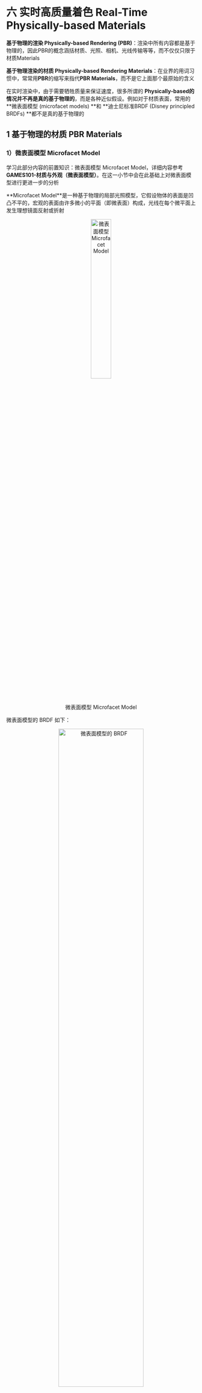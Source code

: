 # 六 实时高质量着色 Real-Time Physically-based Materials

**基于物理的渲染 Physically-based Rendering (PBR)**：渲染中所有内容都是基于物理的，因此PBR的概念涵括材质、光照、相机、光线传输等等，而不仅仅只限于材质Materials

**基于物理渲染的材质 Physically-based Rendering Materials**：在业界的用词习惯中，常常用**PBR**的缩写来指代**PBR Materials**，而不是它上面那个最原始的含义

在实时渲染中，由于需要牺牲质量来保证速度，很多所谓的 **Physically-based ​**的情况并**不再是真的基于物理的**，而是各种近似假设。例如对于材质表面，常用的 **微表面模型 (microfacet models) ​**和 **迪士尼标准BRDF (Disney principled BRDFs) ​**都不是真的基于物理的


## 1 基于物理的材质 PBR Materials

### 1）微表面模型 Microfacet Model

学习此部分内容的前置知识：微表面模型 Microfacet Model，详细内容参考 **GAMES101-材质与外观（微表面模型）**。在这一小节中会在此基础上对微表面模型进行更进一步的分析

**Microfacet Model ​**是一种基于物理的局部光照模型，它假设物体的表面是凹凸不平的，宏观的表面由许多微小的平面（即微表面）构成，光线在每个微平面上发生理想镜面反射或折射

<div align=center>
<img src="../assets/image-20230714104310-8ahflbd.png" width = "33%" alt="微表面模型 Microfacet Model" />
<figcaption>微表面模型 Microfacet Model</figcaption>
</div>

微表面模型的 BRDF 如下：

<div align=center>
<img src="../assets/image-20230707103730-r0zqsse.png" width = "67%" alt="微表面模型的 BRDF" />
<figcaption>微表面模型的 BRDF</figcaption>
</div>

菲涅尔项描述的是在不同的观察角度下表面反射的光线比率，几何函数描述微平面自我遮挡的属性，而法线分布函数估算在给定粗糙程度下的微平面朝向与半角向量一致的数量

#### （1）菲涅尔项 Fresnel Term

**Fresnel term ​**描述了景物表面反射光线的比例依赖于光线的入射角和偏振这一现象

微表面模型的 BRDF 的 菲涅尔项$F$ 如下：

<div align=center>
<img src="../assets/image-20230714113606-ruu9po2.png" width = "67%" alt="菲涅尔项F" />
<figcaption>菲涅尔项F</figcaption>
</div>

从 菲涅尔项$F$ 可以看出，当入射光线和法线基本垂直时，上述的 $cos\theta_t$ 的值接近于0，光线就越接近于全反射。也即视角越接近于“**掠视角 grazing angle**”时，光线越接近于全反射：

<div align=center>
<img src="../assets/image-20230714105300-q1ke8px.png" width = "50%" alt="不同观察角度下的桌面反射程度" />
<figcaption>不同观察角度下的桌面反射程度</figcaption>
</div>

不过由于介质不同，根据上式推导，反射能量随入射光线和法线之间的角度的变化趋势也是不同的。对于**绝缘体 Dielectric ​**来说是一个**指数增长**的趋势，而**导体 Conductor ​**则会因为偏振的原因（布鲁斯特角）趋势有所不同：

<div align=center>
<img src="../assets/image-20230723212021-m7m0878.png" width = "67%" alt="绝缘体（左）、导体（右）反射率随与法线夹角增大的变化曲线" />
<figcaption>绝缘体（左）、导体（右）反射率随与法线夹角增大的变化曲线</figcaption>
</div>

不过，由于上述菲涅尔项F十分“正确”，导致其计算过程特别复杂，往往会使用 **Schlick's Approximation（石里克近似）**来近似计算菲涅尔项：

$$
\mathbf{F}(\omega_i,h)=\mathbf{R}_0+(1-\mathbf{R}_0)(1-(\omega_i\cdot h))^5
$$

其中，$R_0=(\frac{\eta_1-\eta_2}{\eta_1+\eta_2})^2$，其相当于光线垂直入射表面时的反射系数。石里克近似本质上就是对基础反射率做一个非线性插值

需要注意的是，由于上述提到的导体 Conductor 的菲涅尔项的趋势和常用的绝缘体 Dielectric 的菲涅尔项趋势很不一样，使用石里克近似就会出现很大的偏差。Lazániy 和 Szirmay-Kalos 的文章 [Fresnel term approximations for metals](https://otik.zcu.cz/bitstream/11025/11214/1/Lazanyi.pdf "Fresnel term approximations for metals") 以及 Hoffman 的文章 [Fresnel Equations Considered Harmful](https://diglib.eg.org/bitstream/handle/10.2312/mam20191305/007-011.pdf "Fresnel Equations Considered Harmful") 讨论了这个问题的解决方案


#### （2）法线分布函数 Normal Distribution Function

**Normal Distribution Function** 决定了有多大比例的微表面法线朝向半程向量$h$，它是定义在半球面上的三维随机变量服从分布的概率密度函数

分布的方差越小、越集中，则描述的材质越接近于 **Glossy ​**的材质；分布的方差越大、越分散，则描述的材质越接近于 **Diffuse** 材质：

<div align=center>
<img src="../assets/image-20230714141510-9msj2z6.png" width = "33%" alt="Glossy 和 Diffuse 材质的表面法线分布情况" />
<figcaption>Glossy 和 Diffuse 材质的表面法线分布情况</figcaption>
</div>

目前常用的用于描述法线分布函数的模型有 Beckmann 法线分布函数，GGX 法线分布函数等

##### a）Beckmann Model

Beckmann 法线分布函数由定义在**坡度空间 (slope space) ​**上的正态分布导出，因此十分类似于高斯函数：

$$
D(h)=\frac{e^{-\frac{tan^2\theta_h}{\alpha^2}}}{\pi\alpha^2cos^4\theta_h}
$$

其中，$\alpha$ 是表面的粗糙程度（其值越大则越粗糙，对应着高斯函数中的方差越大），$\theta_h$ 是微表面法线和宏观表面法线之间的夹角

注：将正态分布定义在坡度空间上，可以保证计算时的 $\theta_h$ 一定在90°范围内，而不会出现面朝下的微表面。具体内容在此不进行详细阐述

<div align=center>
<img src="../assets/image-20230714144106-iwscbps.png" width = "25%" alt="坡度空间" />
<figcaption>坡度空间</figcaption>
</div>

##### b）GGX Model

GGX 法线分布函数又称 Trowbridge-Reitz 法线分布函数：

$$
D_{GGX}(h)=\frac{\alpha^2}{\pi cos^4\theta_h(\alpha^2+tan^2\theta_h)^2}
$$

GGX 相对于 Beckmann 的一个关键特征是：**长尾 (long tail)**，即当随机变量的取值偏离其数学期望时，相应的概率下降得更慢一些：

<div align=center>
<img src="../assets/image-20230714144803-hgfenom.png" width = "33%" alt="Beckmann 分布和 GGX 分布曲线图" />
<figcaption>Beckmann 分布和 GGX 分布曲线图</figcaption>
</div>

这种“长尾”可以带来十分优秀的性质：1）对于高光和高光的衔接处，法线的变化幅度较缓，从而形成一圈“光晕”；2）并且对于非高光处，能量衰减也放缓，从而被照亮的区域会更大：

<div align=center>
<img src="../assets/image-20230714145417-yc92ouu.png" width = "33%" alt="Beckmann 分布和 GGX 分布的光照结果比较" />
<figcaption>Beckmann 分布和 GGX 分布的光照结果比较</figcaption>
</div>

##### c）GTR Model

WDAS 的 Brent Burley 对 GGX 模型进行了拓展，得到了一个更为“长尾”的模型 GTR (Generalized-Trowbridge-Reitz)：

$$
D_{GTR}(h)=\frac{c}{(\alpha^2cos^2\theta_h+sin^2\theta_h)^{\gamma}}
$$

其中，$c$ 是数据归一化常数；当 $\gamma=2$ 时，$c=\frac{\alpha^2}{\pi}$，此时 GTR 退化为 GGX

而当 $\gamma$ 的取值比2更大时，GTR 就越接近 Beckmann Model：

<div align=center>
<img src="../assets/image-20230714150233-r5xxqby.png" width = "33%" alt="GTR 分布" />
<figcaption>GTR 分布</figcaption>
</div>


#### （3）阴影遮蔽项**​ ​**Shadowing-Masking Term

**Shadowing-Masking Term ​**又称 Geometry Term（几何项），是光能由于微表面之间相互遮挡而衰减的系数。从光源出发到达着色点的路径被微表面遮挡被称为 Shadowing，从摄像机出发到达着色点的路径被微表面遮挡被称为 Masking

<div align=center>
<img src="../assets/image-20230714151131-hsqlvty.png" width = "33%" alt="Shadowing 现象（左）和Masking 现象（右）" />
<figcaption>Shadowing 现象（左）和Masking 现象（右）</figcaption>
</div>

当光线入射方向或观察方向几乎**垂直**于物体表面时，微表面之间差不多没有相互遮挡，阴影遮蔽项接近于1；

当光线入射方向或观察方向几乎**平行**于物体表面，即接近于掠射 (grazing angle) 时，微表面之间相互遮挡的程度很大，阴影遮蔽项接近于0

阴影遮蔽项$G$ 的作用在于：由于实际情况下会存在的微表面遮挡，光线入射方向或观察方向与物体表面不垂直时需要进行一个 darken 的操作，避免因为缺少这一项而呈现不真实的“过亮”的现象。例如下图（已经考虑了 阴影遮蔽项$G$）如果不考虑 阴影遮蔽项$G$，那么下面 法线$n$ 与 入射方向$i$ 或者 出射方向$o$ 的点乘中必有一项接近于0，导致整个 BRDF 的值极大，从表现上来看就是球的边缘（处于掠视的位置）将会出现过亮的全白曝光：

<div align=center>
<img src="../assets/image-20230714152115-mfdsnvr.png" width = "50%" alt="缺少 阴影遮蔽项G 会导致 边缘过亮" />
<figcaption>缺少 阴影遮蔽项G 会导致 边缘过亮</figcaption>
</div>

对于 阴影遮蔽项$G$ 的一个常用模型是 Smith shadowing-masking term，它将 Shadowing 和 Masking 进行了拆分考虑：

<div align=center>
<img src="../assets/image-20230714152811-n05lcy8.png" width = "33%" alt="Smith shadowing-masking term" />
<figcaption>Smith shadowing-masking term</figcaption>
</div>


#### （4）Kulla-Conty Approximation

即使综合考虑了 菲涅尔项$F$、法线分布函数$D$ 和 阴影遮蔽项$G$，上述微表面模型仍然无法精准描述实际情况下的微表面，而是会产生能量损失的问题，表面越粗糙则能量损失越多（下图为白炉测试，检测出了能量损失的情况）：

<div align=center>
<img src="../assets/image-20230714153348-y00oorv.png" width = "50%" alt="微表面模型的能量损失问题" />
<figcaption>微表面模型的能量损失问题</figcaption>
</div>

造成整个问题的原因在于：虽然 阴影遮蔽项$G$ 考虑了光线被微表面遮蔽造成的能量损失，但是没有考虑完全，忽略了**光线在微表面之间经多次散射后又射出**的情况

而 **Kulla-Conty Approximation** 就是通过一种经验式的补全来将这部分损失的能量加回去，具体文章参考 [ Revisiting Physically Based Shading at Imageworks](https://fpsunflower.github.io/ckulla/data/s2017_pbs_imageworks_slides_v2.pdf " Revisiting Physically Based Shading at Imageworks")


##### a）Kulla-Conty Approximation 的具体推导过程

对于原始的渲染方程：

$$
L_o(p,\omega_o)=\int_{\Omega^+}L_i(p,\omega_i)f_r(p,\omega_i,\omega_o)cos\theta_i V(\omega_i) \mathrm{d}\omega_i
$$

第一步：此处需要考虑的是 BRDF 的积分，其他部分不在考虑范围内，即只需要考虑 $\int_{\Omega+}f_{micro}(p,\omega_i,\omega_o)cos\theta_i\mathrm{d}\omega_i$ 的部分，其中 $f_{micro}$ 就是微表面模型的 BRDF项。在不考虑 菲涅尔项$F$ 时（也即假设光线一定是全反射而不会发生折射，此时 $F=1$）可以将该部分称为在 $\omega_o$ 方向 上的反照率 (albedo)，简写为 $E$。此处，将 方向$\omega$ 拆分为其用 $\phi$ 和 $\theta$ 两个角的表示来对上式进行展开，然后根据 $\mathrm{d}\omega=sin\theta\mathrm{d}\theta\mathrm{d}\phi$ 以及进行换元操作可以得到如下对于 $E$ 的计算公式：

$$
E(\mu_o)=\int_0^{2\pi} \int_0^1 f(\mu_o,\mu_i,\phi)\mu_i \mathrm{d}\mu_i\mathrm{d}\phi
$$

其中，$\mu=sin\theta$

因此在 方向$\omega_o$ 也就是 方向$\mu_o$ 上，反照率为 $E(\mu_o)$，表明了在该方向上损失的能量比例是 $1-E(\mu_o)$

第二步：将所有方向上的反照率平均起来，得到 平均反照率$E_{avg}$ （假设 菲涅尔项$F$ 为1时该表面有多少比例的能量最终会被反射出来）如下：

$$
E_{avg}=\frac{\int_0^1E(\mu)\mu \mathrm{d}\mu}{\int_0^1\mu \mathrm{d}\mu}=2 \int_0^1E(\mu)\mu\mathrm{d}\mu
$$

因此总的平均能量损失比例就是 $1-E_{avg}$，对于**真实的物理情况**，这其中只包括被物体真正吸收而损失的能量比例，即 $1-E_{avg}=被物体真正吸收的能量比例$，但是**使用微表面模型计算**时没有考虑到光线在微表面之间经多次散射后又射出的情况，这就导致了计算 平均反照率$E_{avg}$ 时这部分能量比例丢失了，使得 $1-E_{avg}$ 多了一项，即 $1-E_{avg}=被物体真正吸收的能量比例+应该经多次散射后又出射的能量比例$

第三步：单独计算 菲涅尔项$F$ 的平均值 $F_{avg}$：

$$
F_{avg}=\frac{\int_0^1F(\mu)\mu \mathrm{d}\mu}{\int_0^1\mu \mathrm{d}\mu}=2 \int_0^1F(\mu)\mu\mathrm{d}\mu
$$

考虑到这样一个基本事实：在微表面成功反射（而不是被折射吸收）但是被微表面遮挡的光线，就会进行下一次的反射，并最终彻底反射出微表面或者被吸收。因此，可以利用 菲涅尔项$F$ 来迭代计算每一次反射出来的能量比例（注意区分：菲涅尔项$F$ 表示的是**有多少比例的能量会发生反射**，而 平均反照率$E_{avg}$ 表示的是**发生反射的能量有多少比例能最终反射出表面**）

于是，当光线入射到表面时：

* 只考虑初次反射，能被直接看到的能量比例：$F_{avg}E_{avg}$；该值表示入射的所有能量乘上一个 菲涅尔项$F$ 得到发生反射的能量的比例，再考虑其中能够反射出当前表面的比例，即再乘上一个平均反照率 $E_{avg}$
* 考虑在微表面之间散射1次后，这一次散射能看到的能量比例：$F_{avg}(1-E_{avg})·F_{avg}E_{avg}$；其中 $F_{avg}(1-E_{avg})$ 表示前一次反射中发生反射的能量的比例 $F_{avg}$ 中有多少暂时没有反射出表面 $1-E_{avg}$，也即本次散射的所有入射能量；然后本次散射的所有入射能量 $F_{avg}(1-E_{avg})$ 首先乘上一个 菲涅尔项$F$ 得到其中发生反射的能量的比例，再考虑其中能够反射出当前表面的比例 $E_{avg}$，最终得到 $F_{avg}(1-E_{avg})·F_{avg}E_{avg}$
* 考虑在微表面之间散射2次后，这一次散射能看到的能量比例 $F_{avg}(1-E_{avg})·F_{avg}(1-E_{avg})·F_{avg}E_{avg}$；
* ……
* 在微表面之间散射n次后，第n次散射能看到的能量比例 $F_{avg}^k(1-E_{avg})^k·F_{avg}E_{avg}$
* 所以，那些**经多次散射后应该射出的能量**占**总损失的能量**的比例 $f_{add}$ 为：

  $$
  f_{add}=\frac{\sum_{i=1}^\infty F_{avg}^k(1-E_{avg})^k·F_{avg}E_{avg}}{1-E_{avg}}=\frac{F_{avg}^2E_{avg}}{1-F_{avg}(1-E_{avg})}
  $$

最后，便可以得到补偿多次散射能量 $f_{add}$ 后的 BRDF：$f_r= f_{micro}+f_{add}·f_{ms}$

其中，$f_{micro}$ 是原本的微表面模型定义的 BRDF，$f_{ms}$ 是需要补偿的能量的补偿系数。对于 $f_{ms}$ 的值应该如何计算，Kulla 和 Conty 提出了如下计算公式：

$$
f_{ms}(\mu_o,\mu_i)=\frac{[1-E(\mu_o)][1-E(\mu_i)]}{\pi(1-E_{avg})}
$$

这个公式可以被如下证明过程证明其正确性：

<div align=center>
<img src="../assets/image-20230717104734-ckg2l12.png" width = "33%" alt="补偿系数的证明过程" />
<figcaption>补偿系数的证明过程</figcaption>
</div>

因此，对于补偿多次散射能量 $f_{add}$ 后的 BRDF：$f_r= f_{micro}+f_{add}·f_{ms}$，其中的 平均反照率$E_{avg}$、补偿系数$f_{ms}$ 和 菲涅尔项均值$F_{avg}$ 都可以在开始绘制前预计算，在解渲染方程时直接调用相应的数值

（注：某个视角方向的反照率 $E(\mu_o)$ 可以提前对 观测方向$\mu_o$ 和 粗糙度roughness 进行二维预打表计算，而 平均反照率$E_{avg}$ 的预计算就只需要对 粗糙度roughness 进行一维预打表）

使用 Kulla-Conty Approximation 最终的实现效果如下，很好地解决了能量损失的问题：

<div align=center>
<img src="../assets/image-20230717110442-kr1qykj.png" width = "50%" alt="Kulla-Conty Approximation 解决能量损失问题" />
<figcaption>Kulla-Conty Approximation 解决能量损失问题</figcaption>
</div>


##### b）除 Kulla-Conty Approximation 以外的能量补偿方式

首先需要明确的一点是：Kulla-Conty Approximation 方式仍然是一种 Hack，它并不是真正去模拟微表面中的光线散射情况，而只是通过数学推导，利用能量补偿系数来将 BRDF项 计算时缺失的能量补回去。但是其是基于基本的物理事实进行推导的，保持了能量守恒

而工业界常用的一种所谓“能量补偿”的方式是直接在**微表面模型的 BRDF ​**后面加上一个 **Diffuse 的 BRDF**，虽然也可以实现效果，但是这是一种纯粹的暴力近似，能量不守恒，在物理上并不成立：

$$
f_r= f_{micro}+f_{diffuse}
$$

比如它就会导致在一些不应该发光的位置由于加上了 Diffuse 的 BRDF 而不正常发光


### 2）迪士尼标准 BRDF 模型 Disney principled BRDFs

#### （1）微表面模型 Microfacet Model 的缺陷

引入迪士尼标准BRDF模型 Disney principled BRDFs 的主要原因在于微表面模型 Microfacet Model 存在一些缺陷：

1. 微表面模型对于真实情况下的一些材质难以表现。例如刷了一层清漆的木板表面（多层材质），它既要有清漆的高光反射又有被清漆覆盖的木板的漫反射，这个用微表面模型很难实现
2. 微表面模型不方便直观使用，对艺术家不友好（没有可视化的调参选项）

因此 Disney principled BRDFs 从基本设计上就要求是一个**艺术家友好的**，但是并**不需要在物理上是正确的**，它只是对物理现象的近似拟合。需要注意的是，虽然 Disney principled BRDFs 本质上已经不是“基于物理的”了，但是由于其实现效果仍然看起来很“基于物理的”，所以在实时渲染中还是将其认为是 PBR Materials


#### （2）Disney principled BRDFs 的一些重要设计原则

1. 使用一些直观的而非物理的变量作为参数
2. 使用的参数数量尽可能少（参数空间越大，越会造成冗余，即某些参数组合的效果可以用其它参数组合也表现出来）
3. 参数的合理范围应该是从0到1
4. 在必要时，即使参数的取值超出了 [0,1] 范围，也能得到有意义的结果
5. 所有的参数组合应该尽可能的稳健和合理

<div align=center>
<img src="../assets/image-20230717150127-n14tm8k.png" width = "67%" alt="Disney principled BRDFs" />
<figcaption>Disney principled BRDFs</figcaption>
</div>

注：上述的“表面软光泽”由于找不到准确的翻译，我自行翻译的，可能有误

具体的 Disney principled BRDFs 的实现和计算公式可以参考这篇博客：[高质量实时渲染：基于物理的BRDF材质 | YangWC&apos;s Blog](https://yangwc.com/2021/06/29/PBRM/)


#### （3）Disney principled BRDFs 的优缺点

Disney principled BRDFs 的优势：

1. 十分易于理解和控制
2. 用一个模型就可以描述很多类型的材质

Disney principled BRDFs 的缺陷：

1. 源代码实现十分的复杂（不过是开源的）
2. 并不是真的“基于物理的”，但是是物理拟合的，所以在实时渲染的实际应用中问题不大
3. 参数空间特别大（不过也正是因此其表现能力很强）


## 2 着色技术

### 1）在多边形光源的照明下着色微表面模型：Linearly Transformed Cosines 算法

在真实世界中，面光源是更为常见的光源类型。对于图形渲染来说，实现面光源的着色光照能够极大地增强渲染真实感。根据多边形光源着色物体表面，需要在多边形覆盖的区域中对定义在球面上的 BRDF 计算定积分，但是直接计算定积分相当困难

**Linearly Transformed Cosines (LTC) ​**算法通过转换**多边形光源**及**微表面模型**的散射波瓣到统一的余弦上（相对于任意光源与任意 BRDF 更容易做积分），在不考虑可见性的情况下快速地求解出绘制方程的**解析解**。因此 LTC 算法并不仅限于微表面模型的计算，而是对于这类连续性的散射波瓣都可以应用


### 2）LTC 算法的核心思想

在给定了观察方向 $\omega_o$ 后，对于任何 BRDF 的散射波瓣 $F(\omega_i)$，都可以在余弦函数描述的波瓣 $cos\omega_i'$ 的基础上通过一个线性变换 $M$ 得到，反之可以用逆变换 $M^{-1}$ 得到。因此，为了得到 BRDF 的余弦函数描述的散射波瓣，则需要对所有光线入射方向 $\omega_i$ 进行线性变换 $M^{-1}$ 得到 $\omega_i'$，对光源积分域 $P $ 进行线性变换 $M^{-1}$ 得到 $P'$

<div align=center>
<img src="../assets/image-20230717171619-9og4p9y.png" width = "50%" alt="面光源的光照着色积分" />
<figcaption>面光源的光照着色积分</figcaption>
</div>

将上述变换代入到渲染方程后的具体过程如下：

<div align=center>
<img src="../assets/image-20230717172117-eefdnwo.png" width = "50%" alt="LTC 算法" />
<figcaption>LTC 算法</figcaption>
</div>

于是，在实时渲染计算时，LTC 算法的核心思想是：

1. 首先预计算一系列不同观察方向和粗糙度下 Microfacet BRDF 转换到余弦波瓣的线性变换 $M^{-1}$
2. 然后在着色时查表，根据线性变换 $M^{-1}$ 转换**光线入射方向立体角积分微元** $\mathrm{d}\omega_i$ （雅可比矩阵）和**多边形光源积分域** $P $
3. 最后对转换为余弦波瓣的 BRDF 计算定积分

具体的对于线性变换矩阵 $M$ 的获得以及对转换后的定积分的计算过程可以参考以下这两篇文章：[《GAMES202：高质量实时渲染》4 实时高质量着色：Microfacet Model、LTC（Linearly Transformed Cosines）、非真实感渲染（NPR） - 知乎 (zhihu.com)](https://zhuanlan.zhihu.com/p/563684531)

[高质量实时渲染：基于物理的BRDF材质 | YangWC&apos;s Blog](https://yangwc.com/2021/06/29/PBRM/)


## 3 非真实感渲染（风格化渲染）Non-Photorealistic Rendering (NPR)

对比于真实感渲染模拟景物在真实环境中的光照效果（关注重点为光照、阴影、材质等等），生成犹如照片的图像，**非真实感渲染 Non-Photorealistic Rendering ​**模拟艺术式的绘制风格，生成风格化的图像

在实时渲染中，NPR 的目标是**快速而可靠地生成风格化的结果**，通常使用一些轻量级的解决方法，在着色器中进行一些简单而巧妙的处理

NPR 一般的研究思路是**从真实感渲染出发**，进行合理地**抽象**，**强调**重要的部分，得到风格化的结果：

1. 卡通风格 NPR 通常**描边**以强调物体的轮廓 (outline)，使用**分界明显的色块**，而不是平滑过渡的颜色
2. 素描风格 NPR 则通过**不同疏密的线条纹理**来生成结果


NPR 有几个非技术实现上的关键点需要注意：

1. NPR 的实现仍然是基于 真实感渲染PR 的结果的，因此若 真实感渲染PR 的部分没有实现正确，最后实现的 非真实感渲染NPR 也得不到良好的结果
2. NPR 最困难的点并不在于最后的实现，而在于如何将艺术效果“翻译”成图形学的某些技术，如何去找到哪些图形学技术能实现特定艺术效果


### 1）描边

描边的前提的轮廓 (outline)，而轮廓不仅仅是最外缘的轮廓 (contours)，而是包含了以下几个部分：

1. Boundary / border edge：物体外边界轮廓（不能是多面共享的交接）
2. Crease：折痕，即多面共享的交接
3. Material edge：材质交界边缘
4. Silhouette edge：在物体外边界轮廓上的折痕（必须是多面共享的交接）。S 是 C 的子集

<div align=center>
<img src="../assets/image-20230717153737-lmtnhe1.png" width = "25%" alt="轮廓 outline" />
<figcaption>轮廓 outline</figcaption>
</div>

描边的一些主要实现方法：

1. 在着色时Shading时进行描边
2. 使用几何方法进行描边
3. 对图像后期处理进行描边

#### （1）在着色时Shading时进行描边

在Shading时设定一个阈值，使那些**法线方向与观察方法近乎于垂直**的表面（接近“掠视角 gracing angle”）更暗一些。不过，这样得到的描边效果可能粗细不一，因为它们的法线变化速率不一

<div align=center>
<img src="../assets/image-20230717154145-6445cu3.png" width = "25%" alt="在着色时时进行描边" />
<figcaption>在着色时时进行描边</figcaption>
</div>

#### （2）使用几何方法进行描边

在着色前扩大那些**法线方向和观察方向相同**的模型面片，即让模型的背面比正面更大一些，并在着色时指定背面的颜色是黑色的。于是，绘制出的模型正面就会带有一圈黑边，对应于延伸出的模型背面

<div align=center>
<img src="../assets/image-20230717154543-kv5v81r.png" width = "50%" alt="使用几何方法进行描边" />
<figcaption>使用几何方法进行描边</figcaption>
</div>

#### （3）对图像后期处理进行描边

可以直接对未描边的渲染结果寻找轮廓（例如使用索贝尔算子 Sobel operator），然后对这些轮廓进行锐化

<div align=center>
<img src="../assets/image-20230717155151-86bh2nn.png" width = "50%" alt="对图像后期处理进行描边" />
<figcaption>对图像后期处理进行描边</figcaption>
</div>

也可以在法线图和深度图上进行分析提取出轮廓：

<div align=center>
<img src="../assets/image-20230717155356-33twj0i.png" width = "33%" alt="在法线图和深度图上进行分析提取出轮廓" />
<figcaption>在法线图和深度图上进行分析提取出轮廓</figcaption>
</div>


### 2）色块

可以通过阈值化处理来对渐变的颜色进行分界处理来得到分界明显的色块。这个过程既可以在Shading过程中进行，也可以在渲染生成的图像结果上进行

<div align=center>
<img src="../assets/image-20230717155812-hh8gmp5.png" width = "33%" alt="色块" />
<figcaption>色块</figcaption>
</div>


### 3）素描风格化

Praun 等人的文章 [Real-time hatching](https://link.zhihu.com/?target=https%3A//hhoppe.com/hatching.pdf) 提出了一种生成素描风格图像的方法，用**不同疏密的线条**来表示模型表面的明暗起伏

算法根据 TAMs (tonal art maps) 进行着色。TAMs 由一系列密度不同的线条纹理组成，而各个不同密度的线条纹理都有各自的 MipMap。在着色时，根据着色点的明暗及位置选取合适的纹理，例如比较暗的地方选取 TAMs 中密度更大的线条纹理，比较远的地方（为了保证密度的均一性）选择 MipMap 中较小的图

<div align=center>
<img src="../assets/image-20230717161945-hbma6q8.png" width = "50%" alt="TAMs" />
<figcaption>TAMs</figcaption>
</div>

<div align=center>
<img src="../assets/image-20230717161953-gyfvrbh.png" width = "33%" alt="素描风格化" />
<figcaption>素描风格化</figcaption>
</div>

